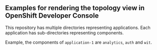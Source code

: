 ## Examples for rendering the topology view in OpenShift Developer Console

This repository has multiple directories representing applications. Each application has sub-directories representing components.

Example, the components of `application-1` are `analytics`, `auth` and `wit`.
